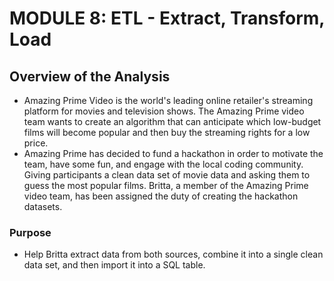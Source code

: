 # MODULE 8: ETL - Extract, Transform, Load

## Overview of the Analysis
* Amazing Prime Video is the world's leading online retailer's streaming platform for movies and television shows. The Amazing Prime video team wants to create an algorithm that can anticipate which low-budget films will become popular and then buy the streaming rights for a low price. 
* Amazing Prime has decided to fund a hackathon in order to motivate the team, have some fun, and engage with the local coding community. Giving participants a clean data set of movie data and asking them to guess the most popular films. Britta, a member of the Amazing Prime video team, has been assigned the duty of creating the hackathon datasets.

### Purpose
* Help Britta  extract data from both sources, combine it into a single clean data set, and then import it into a SQL table.
